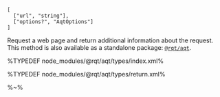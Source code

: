 ```## async aqt => AqtReturn
[
  ["url", "string"],
  ["options?", "AqtOptions"]
]
```

Request a web page and return additional information about the request. This method is also available as a standalone package: [`@rqt/aqt`](https://github.com/rqt/aqt).

%TYPEDEF node_modules/@rqt/aqt/types/index.xml%

%TYPEDEF node_modules/@rqt/aqt/types/return.xml%

<!-- ```## async sqt => Readable
[
  ["url", "string"],
  ["options?", "Options"]
]
```

Request a web page as a stream. -->
<!--
```table
[
  ["Option", "Type", "Description"],
  ["`headers`", "object", "An object to be assigned as request headers."],
  ["`binary`", "boolean", "If set to true, a `Buffer` will be returned instead of a string."],
  ["`returnHeaders`", "boolean", "Return an object with `body` and `headers` properties instead of just the response."]
]
```

```### async rqtWithData => string
[
  ["url", "string"],
  ["options", {
    "data": ["string|object"],
    "type?": ["string", "json"],
    "method?": ["string", "POST"]
  }]
]
``` -->

<!-- Send a request with data. The default type is `json` into which data will be serialised. `form` type is also supported for sending form data. All options from the blank request are also supported. -->

<!-- ```js
import rqt from 'rqt'

(async () => {
  const res = await rqt('http://rqt.adc.sh/post', {
    data: {
      login: 'user',
      password: 123456,
    }
    type: 'form',
    method: 'PUT',
    headers: {
      'x-token': 'token123',
    },
  })
})()
``` -->

<!-- ```table
[
  ["Option", "Type", "Description"],
  ["`data`", "string|object", "Raw data or an object with data to send."],
  ["`type`", "string", "How to encode data. The following are supported: set `form` for `application/x-www-form-urlencoded` and `json` for `application/json`."],
  ["`method`", "string", "An HTTP method to use for sending data."],
  ["`...`", "", "All other options from the request function."]
]
``` -->

%~%